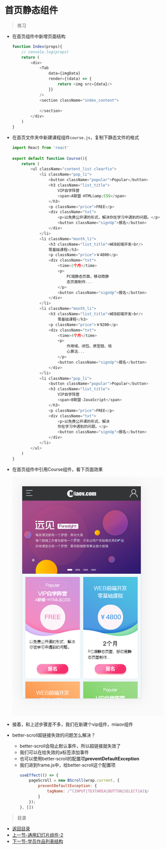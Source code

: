 # 首页静态组件

> 练习

* 在首页组件中新增页面结构
    ```js
    function Index(props){
        // console.log(props)
        return (
            <div>
                <Tab 
                    data={imgData}
                    render={(data) => {
                        return <img src={data}/>
                    }}
                />
                <section className="index_content"> 

                </section>
            </div>
        )
    }    
    ```

* 在首页文件夹中新建课程组件`course.js`，复制下静态文件的格式
    ```js
    import React from 'react'

    export default function Course(){
        return (
            <ul className="content_list clearfix">
                <li className="pop_li">
                    <button className="popular">Popular</button>
                    <h3 className="list_title">
                        VIP自学阵营
                        <span>A联盟-HTML&amp;CSS</span> 
                    </h3>
                    <p className="price">FREE</p>
                    <div className="txt">
                        <p>以免费公开课的形式，解决你在学习中遇到的问题。</p>
                        <button className="signUp">报名</button>
                    </div>
                </li>
                <li className="month_li">
                    <h3 className="list_title">WEB前端开发<br/>
                    零基础课程</h3>
                    <p className="price">￥4800</p>
                    <div className="txt">
                        <time>2个月</time>
                        <p>
                            PC端静态页面，移动商静
                            态页面制作...
                        </p>
                        <button className="signUp">报名</button>
                    </div>
                </li>
                <li className="month_li">
                    <h3 className="list_title">WEB前端开发<br/>
                        零基础课程</h3>
                    <p className="price">￥9200</p>
                    <div className="txt">
                        <time>4个月</time>
                        <p>
                            作用域、闭包、原型链、核
                            心算法...
                        </p>
                        <button className="signUp">报名</button>
                    </div>
                </li>
                <li className="pop_li">
                    <button className="popular">Popular</button>
                    <h3 className="list_title">
                        VIP自学阵营
                        <span>B联盟-JavaScript</span>
                    </h3>
                    <p className="price">FREE</p>
                    <div className="txt">
                        <p>以免费公开课的形式，解决
                        你在学习中遇到的问题。</p>
                        <button className="signUp">报名</button>
                    </div>
                </li>
            </ul>
        )
    }    
    ```
* 在首页组件中引用Course组件，看下页面效果   

    ![](./images/首页.jpg)

* 接着，和上述步骤差不多，我们在新建个vip组件，miaov组件 

* better-scroll超链接失效的问题怎么解决？
    * better-scroll会阻止默认事件，所以超链接就失效了
    * 我们可以在给失效的a标签添加事件
    * 也可以使用better-scroll的配置项**preventDefaultException**
    * 我们进到frame.js中，给better-scroll这个配置项
        ```js
        useEffect(() => {
            pageScroll = new BScroll(wrap.current, {
                preventDefaultException: {
                    tagName: /^(INPUT|TEXTAREA|BUTTON|SELECT|A)$/
                }
            });
        }, [])        
        ```

> 目录

* [返回目录](../../README.md)
* [上一节-通用幻灯片组件-2](../day-33/通用幻灯片组件-2.md)
* [下一节-学员作品列表结构](../day-35/学员作品列表结构.md)